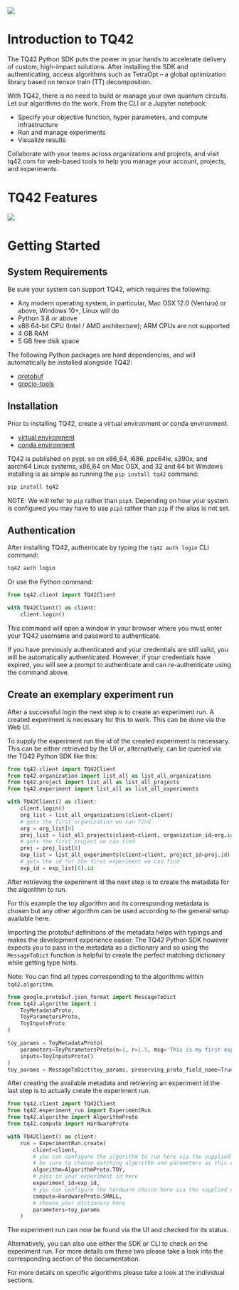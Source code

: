 ![](images/TQ42_Logo_Black_Teal.svg) 

# Introduction to TQ42
The TQ42 Python SDK puts the power in your hands to accelerate delivery of custom, high-impact solutions. After installing the SDK and authenticating, access algorithms such as TetraOpt – a global optimization library based on tensor train (TT) decomposition. 

With TQ42, there is no need to build or manage your own quantum circuits. Let our algorithms do the work. From the CLI or a Jupyter notebook:

- Specify your objective function, hyper parameters, and compute infrastructure
- Run and manage experiments
- Visualize results

Collaborate with your teams across organizations and projects, and visit tq42.com for web-based tools to help you manage your account, projects, and experiments.

# TQ42 Features

![](images/TQ42-README-features-Infographic.jpg)

# Getting Started
## System Requirements
Be sure your system can support TQ42, which requires the following:
- Any modern operating system, in particular, Mac OSX 12.0 (Ventura) or above, Windows 10+, Linux will do
- Python 3.8 or above
- x86 64-bit CPU (Intel / AMD architecture); ARM CPUs are not supported
- 4 GB RAM
- 5 GB free disk space

The following Python packages are hard dependencies, and will automatically be installed alongside TQ42:
- [protobuf](https://googleapis.dev/python/protobuf/latest/)
- [grpcio-tools](https://pypi.org/project/grpcio-tools/) 


## Installation
Prior to installing TQ42, create a virtual environment or conda environment.
- [virtual environment](https://docs.python.org/3/library/venv.html)
- [conda environment](https://conda.io/projects/conda/en/latest/user-guide/tasks/manage-environments.html)

TQ42 is published on pypi, so on x86_64, i686, ppc64le, s390x, and aarch64 Linux systems, x86_64 on Mac OSX, and 32 and 64 bit Windows installing is as simple as running the `pip install tq42` command:
```bash
pip install tq42
```

NOTE: We will refer to `pip` rather than `pip3`. Depending on how your system is configured you may have to use `pip3` rather than `pip` if the alias is not set.


## Authentication
After installing TQ42, authenticate by typing the `tq42 auth login` CLI command:
```bash
tq42 auth login
```

Or use the Python command:

```python
from tq42.client import TQ42Client

with TQ42Client() as client:
    client.login()
```

This command will open a window in your browser where you must enter your TQ42 username and password to authenticate.

If you have previously authenticated and your credentials are still valid, you will be automatically authenticated. However, if your credentials have expired, you will see a prompt to authenticate and can re-authenticate using the command above.

## Create an exemplary experiment run

After a successful login the next step is to create an experiment run.
A created experiment is necessary for this to work. This can be done via the Web UI.

To supply the experiment run the id of the created experiment is necessary.
This can be either retrieved by the UI or, alternatively, can be queried via the TQ42 Python SDK like this:

```python
from tq42.client import TQ42Client
from tq42.organization import list_all as list_all_organizations
from tq42.project import list_all as list_all_projects
from tq42.experiment import list_all as list_all_experiments

with TQ42Client() as client:
    client.login()
    org_list = list_all_organizations(client=client)
    # gets the first organization we can find
    org = org_list[0]
    proj_list = list_all_projects(client=client, organization_id=org.id)
    # gets the first project we can find
    proj = proj_list[0]
    exp_list = list_all_experiments(client=client, project_id=proj.id)
    # gets the id for the first experiment we can find 
    exp_id = exp_list[0].id
```

After retrieving the experiment id the next step is to create the metadata for the algorithm to run.

For this example the toy algorithm and its corresponding metadata is chosen but any other algorithm can
be used according to the general setup available here.

Importing the protobuf definitions of the metadata helps with typings and makes the development experience easier.
The TQ42 Python SDK however expects you to pass in the metadata as a dictionary and so using the `MessageToDict` function
is helpful to create the perfect matching dictionary while getting type hints.

Note: You can find all types corresponding to the algorithms within `tq42.algorithm`.

```python
from google.protobuf.json_format import MessageToDict
from tq42.algorithm import (
    ToyMetadataProto,
    ToyParametersProto,
    ToyInputsProto
)

toy_params = ToyMetadataProto(
    parameters=ToyParametersProto(n=1, r=1.5, msg='This is my first experiment run'),
    inputs=ToyInputsProto()
)
toy_params = MessageToDict(toy_params, preserving_proto_field_name=True)
```

After creating the available metadata and retrieving an experiment id the last step is to actually create the experiment run.

```python
from tq42.client import TQ42Client
from tq42.experiment_run import ExperimentRun
from tq42.algorithm import AlgorithmProto
from tq42.compute import HardwareProto

with TQ42Client() as client:
    run = ExperimentRun.create(
        client=client,
        # you can configure the algorithm to run here via the supplied enum
        # be sure to choose matching algorithm and parameters as this will be validated by our backend
        algorithm=AlgorithmProto.TOY,
        # pass in your experiment id here
        experiment_id=exp_id,
        # you can configure the hardware choice here via the supplied enum
        compute=HardwareProto.SMALL,
        # choose your dictionary here
        parameters=toy_params
    )
```

The experiment run can now be found via the UI and checked for its status.

Alternatively, you can also use either the SDK or CLI to check on the experiment run.
For more details om these two please take a look into the corresponding section of the documentation.

For more details on specific algorithms please take a look at the individual sections.
